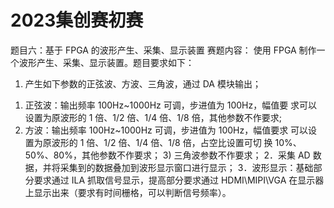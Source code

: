 # 2023集创赛初赛
题目六：基于 FPGA 的波形产生、采集、显示装置
赛题内容：
使用 FPGA 制作一个波形产生、采集、显示装置。题目要求如下：
1. 产生如下参数的正弦波、方波、三角波，通过 DA 模块输出； 
1) 正弦波：输出频率 100Hz~1000Hz 可调，步进值为 100Hz，幅值要 求可以设置为原波形的 1 倍、1/2 倍、1/4 倍、1/8 倍，其他参数不作要求;
 2) 方波：输出频率 100Hz~1000Hz 可调，步进值为 100Hz，幅值要求 可以设置为原波形的 1 倍、1/2 倍、1/4 倍、1/8 倍，占空比设置可切 换 10%、50%、80%，其他参数不作要求； 3) 三角波参数不作要求； 
2．采集 AD 数据，并将采集到的数据叠加到波形显示窗口进行显示； 
3．波形显示：基础部分要求通过 ILA 抓取信号显示，提高部分要求通过 HDMI\MIPI\VGA 在显示器上显示出来（要求有时间栅格，可以判断信号频率）。

